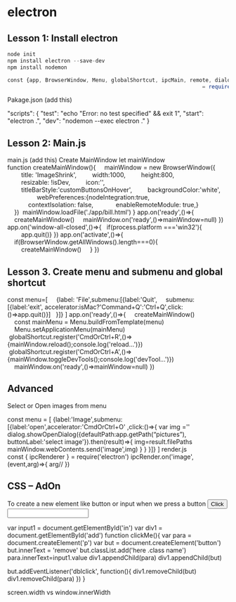 # electron


## Lesson 1: Install electron
```javascript
node init 
npm install electron --save-dev 
npm install nodemon

const {app, BrowserWindow, Menu, globalShortcut, ipcMain, remote, dialog}            
                                                              = require('electron')
```
Pakage.json (add this)

"scripts": {
    "test": "echo \"Error: no test specified\" && exit 1",
    "start": "electron .",
     "dev": "nodemon --exec electron ."
  }

## Lesson 2: Main.js
main.js (add this)
Create MainWindow
let mainWindow
function createMainWindow(){
    mainWindow = new BrowserWindow({
        title: 'ImageShrink',
        width:1000,
        height:800,
        resizable: !isDev,
        icon:'',
        titleBarStyle:'customButtonsOnHover',
        backgroundColor:'white',
        
        webPreferences:{nodeIntegration:true,
            contextIsolation: false,
            enableRemoteModule: true,}
            
    })
 mainWindow.loadFile('./app/bill.html')
}
app.on('ready',()=>{
    createMainWindow()
    mainWindow.on('ready',()=>mainWindow=null)
})
app.on('window-all-closed',()=>{
  if(process.platform ==='win32'){
        app.quit()}
})
app.on('activate',()=>{
    if(BrowserWindow.getAllWindows().length===0){
        createMainWindow()
    }
})


## Lesson 3. Create menu and submenu and global shortcut
const menu=[
    {label: 'File',submenu:[{label:'Quit',
    submenu:[{label:'exit', accelerator:isMac?'Command+Q':'Ctrl+Q',click:()=>app.quit()}]   }]}
]
app.on('ready',()=>{
    createMainWindow()
    const mainMenu = Menu.buildFromTemplate(menu)
    Menu.setApplicationMenu(mainMenu)
 globalShortcut.register('CmdOrCtrl+R',()=>{mainWindow.reload();console.log('reload...')})
 globalShortcut.register('CmdOrCtrl+A',()=>{mainWindow.toggleDevTools();console.log('devTool...')})
    mainWindow.on('ready',()=>mainWindow=null)
})

## Advanced
Select or Open images from menu 

const menu = [
{label:'Image',submenu:[{label:'open',accelerator:'CmdOrCtrl+O'
,click:()=>{
var img =''
dialog.showOpenDialog({defaultPath:app.getPath(“pictures”),
buttonLabel:'select image'}).then(result)=>{
img=result.filePaths
mainWindow.webContents.send('image',img)
}
} }]} ]
render.js
const { ipcRenderer } = require('electron')
ipcRender.on('image',(event,arg)=>{
arg//
})

## CSS – AdOn
To create a new element like button or input when we press a button
<button onClick = “clickMe()”>Click</button>
<input id=”in”>
<div id=”add”></div>

var input1 = document.getElementById('in')
var div1 = document.getElementById('add')
function clickMe(){
var para = document.createElement('p')
var but = document.createElement('button')
but.innerText = 'remove'
but.classList.add('here .class name')
para.innerText=input1.value
div1.appendChild(para)
div1.appendChild(but)

but.addEventListener('dblclick', function(){
div1.removeChild(but)
div1.removeChild(para)
})
}

screen.width vs window.innerWidth
